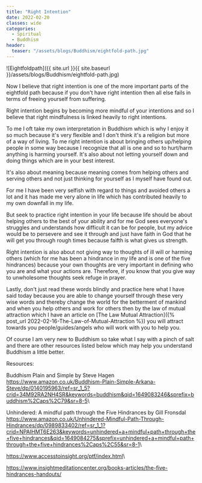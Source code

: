 ```yaml
---
title: "Right Intention"
date: 2022-02-20
classes: wide
categories:
  - Spiritual 
  - Buddhism
header:
  teaser: "/assets/blogs/Buddhism/eightfold-path.jpg"
---
```


![Eightfoldpath]({{ site.url }}{{ site.baseurl }}/assets/blogs/Buddhism/eightfold-path.jpg)

Now I believe that right intention is one of the more important parts of the eightfold path because if you don't have right intention then all else fails in terms of freeing yourself from suffering. 

Right intention begins by becoming more mindful of your intentions and so I believe that right mindfulness is linked heavily to right intentions.

To me I oft take my own interpretation in Buddhism which is why I enjoy it so much because it's very flexible and I don't think it's a religion but more of a way of living. To me right intention is about bringing others up/helping people in some way because I recognize that all is one and so to hurt/harm anything is harming yourself. It's also about not letting yourself down and doing things which are in your best interest. 

It's also about meaning because meaning comes from helping others and serving others and not just thinking for yourself as I myself have found out. 

For me I have been very selfish with regard to things and avoided others a lot and it has made me very alone in life which has contributed heavily to my own downfall in my life. 

But seek to practice right intention in your life because life should be about helping others to the best of your ability and for me God sees everyone's struggles and understands how difficult it can be for people, but my advice would be to persevere and see it through and just have faith in God that he will get you through rough times because faifth is what gives us strength.

Right intention is also about not giving way to thoughts of ill will or harming others (which for me has been a hindrance in my life and is one of the five hindrances) because your own thoughts are very important in defining who you are and what your actions are. Therefore, if you know that you give way to unwholesome thoughts seek refuge in prayer. 

Lastly, don't just read these words blindly and practice here what I have said today because you are able to change yourself through these very wise words and thereby change the world for the betterment of mankind and when you help others and work for others then by the law of mutual attraction which I have an article on [The Law Mutual Attraction]({% post_url 2022-02-16-The-Law-of-Mutual-Attraction %}) you will attract towards you people/guides/angels who will work with you to help you. 

Of course I am very new to Buddhism so take what I say with a pinch of salt and there are other resources listed below which may help you understand Buddhism a little better.

Resources:

Buddhism Plain and Simple by Steve Hagen <https://www.amazon.co.uk/Buddhism-Plain-Simple-Arkana-Steve/dp/0140195963/ref=sr_1_5?crid=34M92RA2NH4SR&keywords=buddhism&qid=1649083246&sprefix=buddhism%2Caps%2C79&sr=8-5>\\

Unhindered: A mindful path through the Five Hindrances by Gill Fronsdal <https://www.amazon.co.uk/Unhindered-Mindful-Path-Through-Hindrances/dp/0989833402/ref=sr_1_1?crid=NPAIHMT6E263&keywords=unhindered+a+mindful+path+through+the+five+hindrances&qid=1649084275&sprefix=unhindered+a+mindful+path+through+the+five+hindrances%2Caps%2C55&sr=8-1>\\

<https://www.accesstoinsight.org/ptf/index.html>\\

<https://www.insightmeditationcenter.org/books-articles/the-five-hindrances-handouts/>
